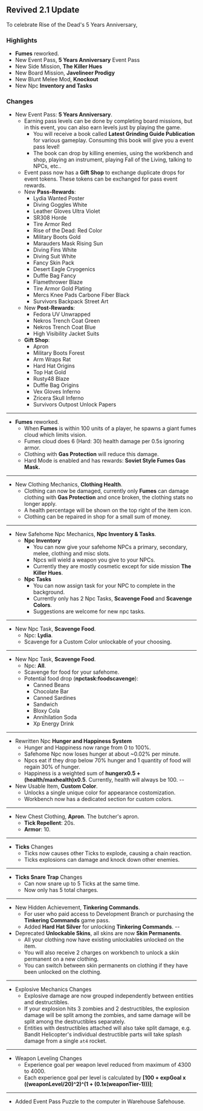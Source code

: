 ## Revived 2.1 Update

To celebrate Rise of the Dead's 5 Years Anniversary, 

### Highlights
- **Fumes** reworked.
- New Event Pass, **5 Years Anniversary** Event Pass
- New Side Mission, **The Killer Hues**
- New Board Mission, **Javelineer Prodigy**
- New Blunt Melee Mod, **Knockout**
- New Npc **Inventory and Tasks**

### Changes
- New Event Pass: **5 Years Anniversary**.
    - Earning pass levels can be done by completing board missions, but in this event, you can also earn levels just by playing the game.
        - You will receive a book called **Latest Grinding Guide Publication** for various gameplay. Consuming this book will give you a event pass level!
        - The book can drop by killing enemies, using the workbench and shop, playing an instrument, playing Fall of the Living, talking to NPCs, etc..  
    - Event pass now has a **Gift Shop** to exchange duplicate drops for event tokens. These tokens can be exchanged for pass event rewards. 
    - New **Pass-Rewards**: 
        - Lydia Wanted Poster
        - Diving Goggles White
        - Leather Gloves Ultra Violet
        - SR308 Horde
        - Tire Armor Red
        - Rise of the Dead: Red Color
        - Military Boots Gold
        - Marauders Mask Rising Sun
        - Diving Fins White
        - Diving Suit White
        - Fancy Skin Pack
        - Desert Eagle Cryogenics
        - Duffle Bag Fancy
        - Flamethrower Blaze
        - Tire Armor Gold Plating
        - Mercs Knee Pads Carbone Fiber Black
        - Survivors Backpack Street Art
    - New **Post-Rewards**:
        - Fedora UV Unwrapped
        - Nekros Trench Coat Green
        - Nekros Trench Coat Blue
        - High Visibility Jacket Suits
    - **Gift Shop**:
        - Apron
        - Military Boots Forest
        - Arm Wraps Rat
        - Hard Hat Origins
        - Top Hat Gold
        - Rusty48 Blaze
        - Duffle Bag Origins
        - Vex Gloves Inferno
        - Zricera Skull Inferno
        - Survivors Outpost Unlock Papers
---
- **Fumes** reworked.
    - When **Fumes** is within 100 units of a player, he spawns a giant fumes cloud which limits vision.
    - Fumes cloud does 6 (Hard: 30) health damage per 0.5s ignoring armor.
    - Clothing with **Gas Protection** will reduce this damage.
    - Hard Mode is enabled and has rewards: **Soviet Style Fumes Gas Mask.**
---
- New Clothing Mechanics, **Clothing Health**.
    - Clothing can now be damaged, currently only **Fumes** can damage clothing with **Gas Protection** and once broken, the clothing stats no longer apply.
    - A health percentage will be shown on the top right of the item icon.
    - Clothing can be repaired in shop for a small sum of money.
---
- New Safehome Npc Mechanics, **Npc Inventory & Tasks**.
    - **Npc Inventory**
        - You can now give your safehome NPCs a primary, secondary, melee, clothing and misc slots.
        - Npcs will wield a weapon you give to your NPCs.
        - Currently they are mostly cosmetic except for side mission **The Killer Hues**.
    - **Npc Tasks**
        - You can now assign task for your NPC to complete in the background.
        - Currently only has 2 Npc Tasks, **Scavenge Food** and **Scavenge Colors**.
        - Suggestions are welcome for new npc tasks.
---
- New Npc Task, **Scavenge Food**.
    - Npc: **Lydia**.
    - Scavenge for a Custom Color unlockable of your choosing.
---
- New Npc Task, **Scavenge Food**.
    - Npc: **All**.
    - Scavenge for food for your safehome.
    - Potential food drop (**npctask:foodscavenge**):
        - Canned Beans
        - Chocolate Bar
        - Canned Sardines
        - Sandwich
        - Bloxy Cola
        - Annihilation Soda
        - Xp Energy Drink
---
- Rewritten Npc **Hunger and Happiness System**
    - Hunger and Happiness now range from 0 to 100%.
    - Safehome Npc now loses hunger at about ~0.02% per minute.
    - Npcs eat if they drop below 70% hunger and 1 quantity of food will regain 30% of hunger.
    - Happiness is a weighted sum of **hungerx0.5 + (health/maxhealth)x0.5**. Currently, health will always be 100.
--
- New Usable Item, **Custom Color**.
    - Unlocks a single unique color for appearance costomization.
    - Workbench now has a dedicated section for custom colors.
---
- New Chest Clothing, **Apron**. The butcher's apron.
    - **Tick Repellent**: 20s.
    - **Armor**: 10.
---
- **Ticks** Changes
    - Ticks now causes other Ticks to explode, causing a chain reaction.
    - Ticks explosions can damage and knock down other enemies.
---
- **Ticks Snare Trap** Changes
    - Can now snare up to 5 Ticks at the same time.
    - Now only has 5 total charges.
---
- New Hidden Achievement, **Tinkering Commands**.
    - For user who paid access to Development Branch or purchasing the **Tinkering Commands** game pass.
    - Added **Hard Hat Silver** for unlocking **Tinkering Commands**.
--
- Deprecated **Unlockable Skins**, all skins are now **Skin Permanents**.
    - All your clothing now have existing unlockables unlocked on the item.
    - You will also receive 2 charges on workbench to unlock a skin permanent on a new clothing.
    - You can switch between skin permanents on clothing if they have been unlocked on the clothing.
---
- Explosive Mechanics Changes
    - Explosive damage are now grouped independently between entities and destructibles.
    - If your explosion hits 3 zombies and 2 destructibles, the explosion damage will be split among the zombies, and same damage will be split among the destructibles separately.
    - Entities with destructibles attached will also take split damage, e.g. Bandit Helicopter's individual destructible parts will take splash damage from a single `at4` rocket.
---
- Weapon Leveling Changes
    - Experience goal per weapon level reduced from maximum of 4300 to 4000.
    - Each experience goal per level is calculated by **[100 + expGoal x ((weaponLevel/20)^2)^(1 + (0.1x(weaponTier-1)))]**;
---
- Added Event Pass Puzzle to the computer in Warehouse Safehouse.
